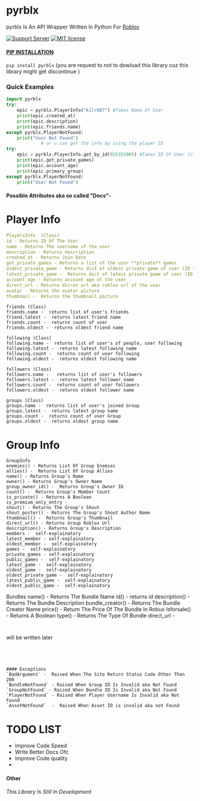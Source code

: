 
# **pyrblx**

pyrblx Is An API Wrapper Written In Python For [Roblox](https://en.wikipedia.org/wiki/Roblox)

[![Support Server](https://img.shields.io/discord/591914197219016707.svg?label=Discord&logo=Discord&colorB=7289da&style=for-the-badge)](https://discord.gg/vpEv3HJ) [![MIT license](https://img.shields.io/badge/License-MIT-blue.svg)](https://github.com/KILR007/pyrblx/blob/master/LICENSE.txt)


#### [PIP INSTALLATION](https://pypi.org/project/pyrblx/)
`pip install pyrblx`
(you are request to not to dowload this library cuz this library might get discontinue )


###  Quick Examples
````python
import pyrblx 
try:
    epic = pyrblx.PlayerInfo("kilr007") #Takes Name Of User
    print(epic.created_at)
    print(epic.description)
    print(epic.friends.name)
except pyrblx.PlayerNotFound:
    print("User Not Found")
             # or u can get the info by using the player ID
try:
    epic = pyrblx.PlayerInfo.get_by_id(925355805) #Takes ID Of User (Classmethod)
    print(epic.get_private_games)
    print(epic.account_age)
    print(epic.primary_group)
except pyrblx.PlayerNotFound:
    print("User Not Found")
````
#### Possible Attributes aka so called "Docs"-
# Player Info
````yaml
PlayersInfo  (Class)
id - Returns ID Of The User 
name - Returns The username of the user
description - Returns description
created_at - Returns Join Date
get_private_games - Returns a list of the user **private** games
oldest_private_game - Returns dict of oldest private game of user (ID + NAME) [use Assetinfo to get info of the game]
latest_private_game -  Returns dict of latest private game of user (ID + NAME) [use Assetinfo to get info of the game]
account_age - Returns account age of the user
direct_url - Returns dicret url aka roblox url of the user
avatar - Returns the avatar picture
thumbnail -  Returns the thumbnail picture 
````
````
friends (Class)
friends.name -  returns list of user's friends
friend.latest -  returns latest friend name
friends.count -  returns count of user
friends.oldest -  returns oldest friend name
````
````
following (Class)
following.name -  returns list of user's of people, user following
following.latest -  returns latest following name
following.count -  returns count of user following
following.oldest -  returns oldest following name
````
````
followers (Class)
followers.name -   returns list of user's followers
followers.latest -  returns latest follower name
followers.count -  returns count of user followers
followers.oldest -  returns oldest follower name
````
````
groups (Class)
groups.name -  returns list of user's joined Group
groups.latest -  returns latest group name
groups.count -  returns count of user Group
groups.oldest -  returns oldest group name
````

# Group Info

````
GroupInfo
enemies() - Returns List Of Group Enemies
allies() -  Returns List Of Group Allies
name() - Returns Group's Name
owner() - Returns Group's Owner Name
group_owner_id() -  Returns Group's Owner ID
count() -  Returns Group's Member Count
is_private() - Returns A Boolean 
is_premium_only_entry - 
shout() - Returns The Group's Shout
shout_poster() - Returns The Group's Shout Author Name
thumbnail() -  Returns Group's Thumbnail
direct_url() - Returns Group Roblox Url
description() - Returns Group's Description
members -  self-explainatory
latest_member - self-explainatory
oldest_member -  self-explainatory
games -  self-explainatory
private_games - self-explainatory
public_games -  self-explainatory
latest_game -  self-explainatory
oldest_game -  self-explainatory
oldest_private_game -  self-explainatory
latest_public_game -  self-explainatory
oldest_public_game -  self-explainatory
````


Bundles
name() - Returns The Bundle Name
id()  - returns id
description() - Returns The Bundle Description
bundle_creator() - Returns The Bundle Creator Name
price() - Return The Price Of The Bundle In Robux
Isforsale() - Returns A Boolean
type() - Returns The Type Of Bundle
direct_url - 
````


````
will be written later
```




#### Exceptions 
`BadArgument` -  Raised When The Site Return Status Code Other Than 200    
`BundleNotFound` - Raised When Group ID Is Invalid aka Not Found  
`GroupNotFound` - Raised When Bundle ID Is Invalid aka Not Found  
`PlayerNotFound` - Raised When Player Username Is Invalid aka Not Found  
`AssetNotFound`  -  Raised When Asset ID is invalid aka not Found
````





# TODO LIST 
- Improve Code Speed
- Write Better Docs Ofc
- Improve Code quality
- 
#### Other
*This Library Is Still In Development*















